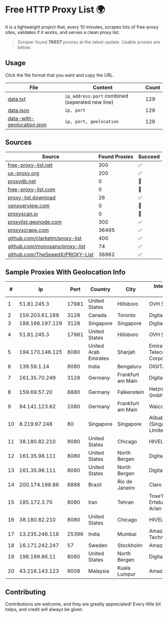 
# Free HTTP Proxy List 🌍

It is a lightweight project that, every 10 minutes, scrapes lots of free-proxy sites, validates if it works, and serves a clean proxy list.


> Scraper found **76657** proxies at the latest update. Usable proxies are below.

## Usage

Click the file format that you want and copy the URL.


|File|Content|Count|
|----|-------|-----|
|[data.txt](https://raw.githubusercontent.com/themiralay/Proxy-List-World/master/data.txt)|`ip_address:port` combined (seperated new line)|129|
|[data.json](https://raw.githubusercontent.com/themiralay/Proxy-List-World/master/data.json)|`ip, port`|129|
|[data-with-geolocation.json](https://raw.githubusercontent.com/themiralay/Proxy-List-World/master/data-with-geolocation.json)|`ip, port, geolocation`|129|

## Sources

|Source|Found Proxies|Succeed|
|------|-------------|-------|
|[free-proxy-list.net](https://free-proxy-list.net)|300|✅|
|[us-proxy.org](https://www.us-proxy.org)|200|✅|
|[proxydb.net](http://proxydb.net)|0|🚫|
|[free-proxy-list.com](https://free-proxy-list.com/?page=&port=&type%5B%5D=http&type%5B%5D=https&up_time=0&search=Search)|0|🚫|
|[proxy-list.download](https://www.proxy-list.download/HTTP)|26|✅|
|[vpnoverview.com](https://vpnoverview.com/privacy/anonymous-browsing/free-proxy-servers)|0|🚫|
|[proxyscan.io](https://www.proxyscan.io)|0|🚫|
|[proxylist.geonode.com](https://proxylist.geonode.com/api/proxy-list?limit=300&page=1&sort_by=lastChecked&sort_type=desc&protocols=http,https)|300|✅|
|[proxyscrape.com](https://api.proxyscrape.com/v2/?request=displayproxies&protocol=http&timeout=10000&country=all&ssl=all&anonymity=all)|36495|✅|
|[github.com/clarketm/proxy-list](https://raw.githubusercontent.com/clarketm/proxy-list/master/proxy-list-raw.txt)|400|✅|
|[github.com/monosans/proxy-list](https://raw.githubusercontent.com/monosans/proxy-list/main/proxies/http.txt)|74|✅|
|[github.com/TheSpeedX/PROXY-List](https://raw.githubusercontent.com/TheSpeedX/PROXY-List/master/http.txt)|38862|✅|


## Sample Proxies With Geolocation Info

|#|Ip|Port|Country|City|Internet Service Provider|
|-|--|----|-------|----|-------------------------|
|1|51.81.245.3|17981|United States|Hillsboro|OVH SAS|
|2|159.203.61.169|3128|Canada|Toronto|DigitalOcean, LLC|
|3|188.166.197.129|3128|Singapore|Singapore|DigitalOcean, LLC|
|4|51.81.245.3|17981|United States|Hillsboro|OVH SAS|
|5|194.170.146.125|8080|United Arab Emirates|Sharjah|Emirates Telecommunications Corporation|
|6|139.59.1.14|8080|India|Bengaluru|DIGITALOCEAN|
|7|161.35.70.249|3128|Germany|Frankfurt am Main|DigitalOcean, LLC|
|8|159.69.57.20|8880|Germany|Falkenstein|Hetzner Online GmbH|
|9|94.141.123.62|1080|Germany|Frankfurt am Main|Waicore LTD|
|10|8.219.97.248|80|Singapore|Singapore|Alibaba Cloud (Singapore) Private Limited|
|11|38.180.82.210|8080|United States|Chicago|HIVELOCITY, Inc.|
|12|161.35.98.111|8080|United States|North Bergen|DigitalOcean, LLC|
|13|161.35.98.111|8080|United States|North Bergen|DigitalOcean, LLC|
|14|200.174.198.86|8888|Brazil|Rio de Janeiro|Claro S.A|
|15|185.172.3.70|8080|Iran|Tehran|Tose'h Fanavari Ertebabat Pasargad Arian Co. PJS|
|16|38.180.82.210|8080|United States|Chicago|HIVELOCITY, Inc.|
|17|13.235.246.116|25396|India|Mumbai|Amazon Technologies Inc.|
|18|16.171.242.247|57|Sweden|Stockholm|Amazon.com|
|19|198.199.86.11|8080|United States|North Bergen|DigitalOcean, LLC|
|20|43.216.143.123|9008|Malaysia|Kuala Lumpur|Amazon.com, Inc.|



## Contributing

Contributions are welcome, and they are greatly appreciated! Every
little bit helps, and credit will always be given.

